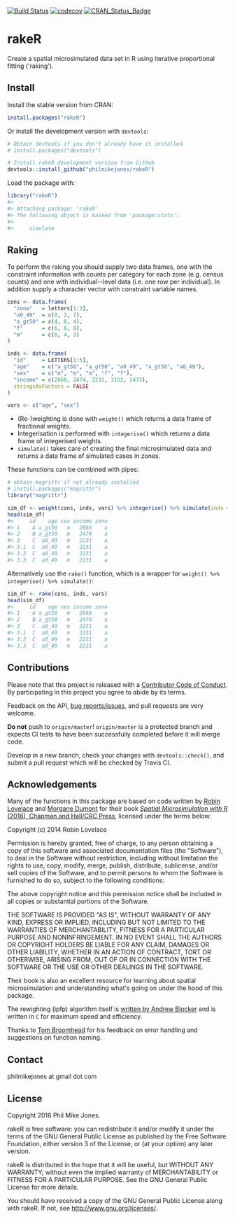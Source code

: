 
[![Build Status](https://travis-ci.org/philmikejones/rakeR.svg?branch=master)](https://travis-ci.org/philmikejones/rakeR) [![codecov](https://codecov.io/gh/philmikejones/rakeR/branch/master/graph/badge.svg)](https://codecov.io/gh/philmikejones/rakeR) [![CRAN\_Status\_Badge](http://www.r-pkg.org/badges/version/rakeR)](https://cran.r-project.org/package=rakeR)

rakeR
=====

Create a spatial microsimulated data set in R using iterative proportional fitting ('raking').

Install
-------

Install the stable version from CRAN:

``` r
install.packages("rakeR")
```

Or install the development version with `devtools`:

``` r
# Obtain devtools if you don't already have it installed
# install.packages("devtools")

# Install rakeR development version from GitHub
devtools::install_github("philmikejones/rakeR")
```

Load the package with:

``` r
library("rakeR")
#> 
#> Attaching package: 'rakeR'
#> The following object is masked from 'package:stats':
#> 
#>     simulate
```

Raking
------

To perform the raking you should supply two data frames, one with the constraint information with counts per category for each zone (e.g. census counts) and one with individual--level data (i.e. one row per individual). In addition supply a character vector with constraint variable names.

``` r
cons <- data.frame(
  "zone"   = letters[1:3],
  "a0_49"  = c(8, 2, 7),
  "a_gt50" = c(4, 8, 4),
  "f"      = c(6, 6, 8),
  "m"      = c(6, 4, 3)
)

inds <- data.frame(
  "id"     = LETTERS[1:5],
  "age"    = c("a_gt50", "a_gt50", "a0_49", "a_gt50", "a0_49"),
  "sex"    = c("m", "m", "m", "f", "f"),
  "income" = c(2868, 2474, 2231, 3152, 2473),
  stringsAsFactors = FALSE
)

vars <- c("age", "sex")
```

-   (Re-)weighting is done with `weight()` which returns a data frame of fractional weights.
-   Integerisation is performed with `integerise()` which returns a data frame of integerised weights.
-   `simulate()` takes care of creating the final microsimulated data and returns a data frame of simulated cases in zones.

These functions can be combined with pipes:

``` r
# obtain magrittr if not already installed
# install.packages("magrittr")
library("magrittr")

sim_df <- weight(cons, inds, vars) %>% integerise() %>% simulate(inds = inds)
head(sim_df)
#>     id    age sex income zone
#> 1    A a_gt50   m   2868    a
#> 2    B a_gt50   m   2474    a
#> 3    C  a0_49   m   2231    a
#> 3.1  C  a0_49   m   2231    a
#> 3.2  C  a0_49   m   2231    a
#> 3.3  C  a0_49   m   2231    a
```

Alternatively use the `rake()` function, which is a wrapper for `weight() %>% integerise() %>% simulate()`:

``` r
sim_df <- rake(cons, inds, vars)
head(sim_df)
#>     id    age sex income zone
#> 1    A a_gt50   m   2868    a
#> 2    B a_gt50   m   2474    a
#> 3    C  a0_49   m   2231    a
#> 3.1  C  a0_49   m   2231    a
#> 3.2  C  a0_49   m   2231    a
#> 3.3  C  a0_49   m   2231    a
```

Contributions
-------------

Please note that this project is released with a [Contributor Code of Conduct](CONDUCT.md). By participating in this project you agree to abide by its terms.

Feedback on the API, [bug reports/issues](https://github.com/philmikejones/rakeR/issues), and pull requests are very welcome.

**Do not** push to `origin/master`! `origin/master` is a protected branch and expects CI tests to have been successfully completed before it will merge code.

Develop in a new branch, check your changes with `devtools::check()`, and submit a pull request which will be checked by Travis CI.

Acknowledgements
----------------

Many of the functions in this package are based on code written by [Robin Lovelace](https://github.com/Robinlovelace) and [Morgane Dumont](https://github.com/modumont) for their book [*Spatial Microsimulation with R* (2016), Chapman and Hall/CRC Press](https://www.crcpress.com/Spatial-Microsimulation-with-R/Lovelace-Dumont/p/book/9781498711548), licensed under the terms below:

Copyright (c) 2014 Robin Lovelace

Permission is hereby granted, free of charge, to any person obtaining a copy of this software and associated documentation files (the "Software"), to deal in the Software without restriction, including without limitation the rights to use, copy, modify, merge, publish, distribute, sublicense, and/or sell copies of the Software, and to permit persons to whom the Software is furnished to do so, subject to the following conditions:

The above copyright notice and this permission notice shall be included in all copies or substantial portions of the Software.

THE SOFTWARE IS PROVIDED "AS IS", WITHOUT WARRANTY OF ANY KIND, EXPRESS OR IMPLIED, INCLUDING BUT NOT LIMITED TO THE WARRANTIES OF MERCHANTABILITY, FITNESS FOR A PARTICULAR PURPOSE AND NONINFRINGEMENT. IN NO EVENT SHALL THE AUTHORS OR COPYRIGHT HOLDERS BE LIABLE FOR ANY CLAIM, DAMAGES OR OTHER LIABILITY, WHETHER IN AN ACTION OF CONTRACT, TORT OR OTHERWISE, ARISING FROM, OUT OF OR IN CONNECTION WITH THE SOFTWARE OR THE USE OR OTHER DEALINGS IN THE SOFTWARE.

Their book is also an excellent resource for learning about spatial microsimulation and understanding what's going on under the hood of this package.

The rewighting (ipfp) algorithm itself is [written by Andrew Blocker](https://github.com/awblocker/ipfp) and is written in `C` for maximum speed and efficiency.

Thanks to [Tom Broomhead](http://mhs.group.shef.ac.uk/members/tom-broomhead/) for his feedback on error handling and suggestions on function naming.

Contact
-------

philmikejones at gmail dot com

License
-------

Copyright 2016 Phil Mike Jones.

rakeR is free software: you can redistribute it and/or modify it under the terms of the GNU General Public License as published by the Free Software Foundation, either version 3 of the License, or (at your option) any later version.

rakeR is distributed in the hope that it will be useful, but WITHOUT ANY WARRANTY; without even the implied warranty of MERCHANTABILITY or FITNESS FOR A PARTICULAR PURPOSE. See the GNU General Public License for more details.

You should have received a copy of the GNU General Public License along with rakeR. If not, see <http://www.gnu.org/licenses/>.
